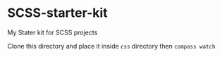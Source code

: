 # SCSS-starter-kit

My Stater kit for SCSS projects

Clone this directory and place it inside `css` directory then `compass watch`